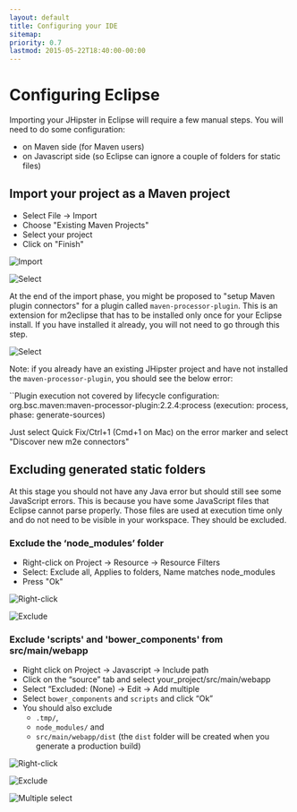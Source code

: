 ```yaml
---
layout: default
title: Configuring your IDE
sitemap:
priority: 0.7
lastmod: 2015-05-22T18:40:00-00:00
---
```


# <i class="fa fa-keyboard-o"></i> Configuring Eclipse

Importing your JHipster in Eclipse will require a few manual steps. You will need to do some configuration:
- on Maven side (for Maven users)
- on Javascript side (so Eclipse can ignore a couple of folders for static files)


## Import your project as a Maven project

- Select File -> Import
- Choose "Existing Maven Projects"
- Select your project
- Click on "Finish"

![Import](images/configuring_ide_eclipse_1.png)

![Select](images/configuring_ide_eclipse_2.png)


At the end of the import phase, you might be proposed to "setup Maven plugin connectors" for a plugin called ``maven-processor-plugin``. This is an extension for m2eclipse that has to be installed only once for your Eclipse install. If you have installed it already, you will not need to go through this step.

![Select](images/configuring_ide_eclipse_maven_processor.png)

Note: if you already have an existing JHipster project and have not installed the ``maven-processor-plugin``, you should see the below error:

``Plugin execution not covered by lifecycle configuration: org.bsc.maven:maven-processor-plugin:2.2.4:process (execution: process, phase: generate-sources)

Just select Quick Fix/Ctrl+1 (Cmd+1 on Mac) on the error marker and select "Discover new m2e connectors"

## Excluding generated static folders
At this stage you should not have any Java error but should still see some JavaScript errors. This is because you have some JavaScript files that Eclipse cannot parse properly. Those files are used at execution time only and do not need to be visible in your workspace. They should be excluded.


### Exclude the ‘node_modules’ folder

- Right-click on Project -> Resource -> Resource Filters
- Select: Exclude all, Applies to folders, Name matches node_modules
- Press "Ok"

![Right-click](images/configuring_ide_eclipse_3.png)

![Exclude](images/configuring_ide_eclipse_4.png)


### Exclude 'scripts' and 'bower_components' from src/main/webapp

- Right click on Project -> Javascript -> Include path
- Click on the “source” tab and select your_project/src/main/webapp
- Select “Excluded: (None) -> Edit -> Add multiple
- Select `bower_components` and `scripts` and click “Ok”
- You should also exclude
    - `.tmp/`,
    - `node_modules/` and
    - `src/main/webapp/dist` (the `dist` folder will be created when you generate a production build)

![Right-click](images/configuring_ide_eclipse_5.png)

![Exclude](images/configuring_ide_eclipse_6.png)

![Multiple select](images/configuring_ide_eclipse_7.png)

